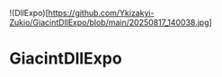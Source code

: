 !(DllExpo)[https://github.com/Ykizakyi-Zukio/GiacintDllExpo/blob/main/20250817_140038.jpg]
# GiacintDllExpo
